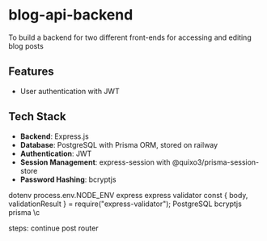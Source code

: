 # blog-api-backend
To build a backend for two different front-ends for accessing and editing blog posts


## Features

- User authentication with JWT


## Tech Stack

- **Backend**: Express.js
- **Database**: PostgreSQL with Prisma ORM, stored on railway
- **Authentication**: JWT
- **Session Management**: express-session with @quixo3/prisma-session-store
- **Password Hashing**: bcryptjs

dotenv process.env.NODE_ENV
express
express validator const { body, validationResult } = require("express-validator");
PostgreSQL
bcryptjs
prisma
\c


steps:
continue post router